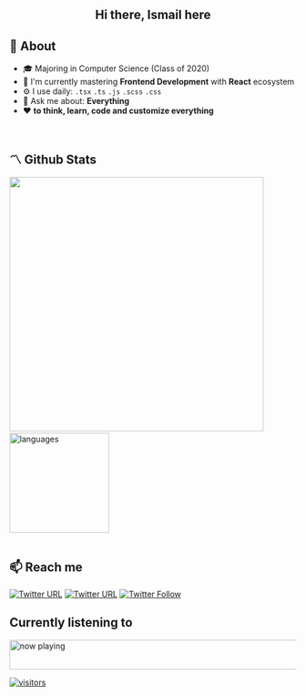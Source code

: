<h2 align="center">Hi there, Ismail here</h2>

## 🚀 About
- 🎓 Majoring in Computer Science (Class of 2020)  
- 👀 I'm currently mastering **Frontend Development** with **React** ecosystem
- ⚙️ I use daily: `.tsx` `.ts` `.js` `.scss` `.css`
- 💬 Ask me about: **Everything**
- ❤️ **to think, learn, code and customize everything** 
<br>

## 〽️ Github Stats  
<img src="https://github-readme-stats.vercel.app/api?username=ismlhbb&show_icons=true&count_private=true&theme=nightowl" width="446"/>&nbsp;<img src="https://github-readme-stats.vercel.app/api/top-langs/?username=ismlhbb&layout=compact&count_private=true&theme=nightowl&hide=html,less&langs_count=8" alt="languages" height="175"/>  
<br/>

## 📫 Reach me
[![Twitter URL](https://img.shields.io/twitter/url?label=email&logo=gmail&logoColor=black&style=social&url=http%3A%2F%2Fmailto%3Aismail%40flick.id)](mailto:contact.ismailhabibi@gmail.com)
[![Twitter URL](https://img.shields.io/twitter/url?label=LinkedIn&logo=linkedin&logoColor=black&style=social&url=https%3A%2F%2Fwww.linkedin.com%2Fin%2Fismailhabibi)](https://linkedin.com/in/ismailhabibi)
[![Twitter Follow](https://img.shields.io/twitter/follow/ismlhbb?style=social&logoColor=black)](https://twitter.com/intent/follow?screen_name=ismlhbb)


## Currently listening to
<a href="https://volt.fm/ismlhbb" target="_blank"><img src="https://ismlhbb-spotify-badge.vercel.app/api/now-playing.svg" width="540" height="52" alt="now playing"></a>

[![visitors](https://visitor-badge.glitch.me/badge?page_id=ismlhbb.ismlhbb)](#)
